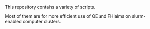 This repository contains a variety of scripts.

Most of them are for more efficient use of QE and FHIaims on slurm-enabled computer clusters.
